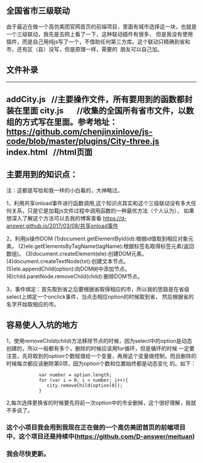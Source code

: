 ## 全国省市三级联动
  
  由于最近在做一个高仿美团官网首页的前端项目，里面有城市选择这一块，也就是一个三级联动，我先是去网上看了一下，这种联动插件有很多，
  但是我没有使用插件，而是自己用纯js写了一个，不借助任何第三方库。这个联动只精确到省和市，还有区（县）没写，但是原理一样，需要的
  朋友可以自己加。
  
## 文件补录

------------------------
addCity.js    //主要操作文件，所有要用到的函数都封装在里面
city.js       //收集的全国所有省市文件，以数组的方式写在里面。参考地址：https://github.com/chenjinxinlove/js-code/blob/master/plugins/City-three.js
index.html    //html页面
------------------------

 
## 主要用到的知识点：

注：这都是写给和我一样的小白看的，大神略过。

1，利用共享onload事件进行函数调用,这个知识点其实和这个三级联动没有多大任何关系，只是它是加载js文件过程中调用函数的一种最优方法（个人认为），
如果想深入了解这个方法可以去我的博客查看 https://d-answer.github.io/2017/03/08/共享onload事件

2，利用js操作DOM
   (1)document.getElementById(id):根据id值取到相应对象元素。
   (2)ele.getElementsByTagName(tagName):根据标签名取得标签元素(返回数组)。
   (3)document.createElement(ele):创建DOM元素。
   (4)document.createTextNode(txt):创建文本节点。
   (5)ele.appendChild(option):向DOM树中添加节点。
   (6)child.paretNode.removeChild(child):删除DOM节点。

3，事件绑定：首先取到省之后要根据省取得相应的市，所以我的思路是在省级select上绑定一个onclick事件，当点击相应option的时候取到省，
然后根据省的名字开始取相应的市。

## 容易使人入坑的地方

1，使用removeChild(child)方法移除节点的时候，因为select中的option是动态创建的，所以一般都有多个，删除的时候应该用for循环，但是循环的时候
一定要注意，先将取到的option个数赋值给一个变量，再用这个变量做控制，而且删除的时候每次都应该删除第0项，因为option个数和位置始终都是动态变化
的。如下：
```
            var number = option.length;
            for (var i = 0; i < number; i++){
               city.removeChild(option[0]);
            }
```            
2,每次选择更换省的时候要先将前一次option中的市全删掉，这个很好理解，我就不多说了。

### 这个小项目我会用到我现在正在做的一个高仿美团首页的前端项目中，这个项目还是持续中(https://github.com/D-answer/meituan)
### 我会尽快更新。
            
            

